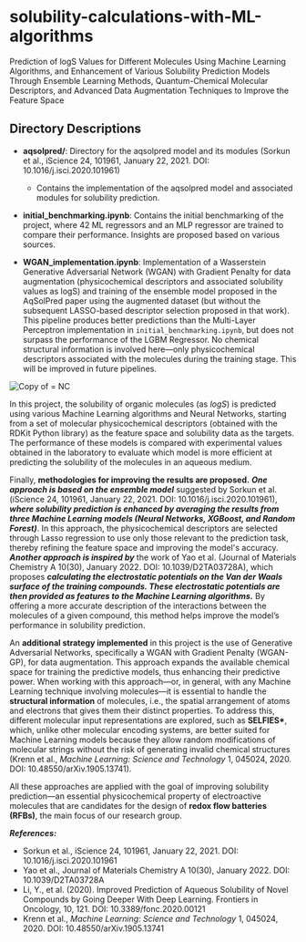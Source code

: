 # solubility-calculations-with-ML-algorithms
Prediction of logS Values for Different Molecules Using Machine Learning Algorithms, and Enhancement of Various Solubility Prediction Models Through Ensemble Learning Methods, Quantum-Chemical Molecular Descriptors, and Advanced Data Augmentation Techniques to Improve the Feature Space

## Directory Descriptions

- **aqsolpred/**: Directory for the aqsolpred model and its modules (Sorkun et al., iScience 24, 101961, January 22, 2021. DOI: 10.1016/j.isci.2020.101961)  
  - Contains the implementation of the aqsolpred model and associated modules for solubility prediction.

- **initial_benchmarking.ipynb**: Contains the initial benchmarking of the project, where 42 ML regressors and an MLP regressor are trained to compare their performance. Insights are proposed based on various sources.

- **WGAN_implementation.ipynb**: Implementation of a Wasserstein Generative Adversarial Network (WGAN) with Gradient Penalty for data augmentation (physicochemical descriptors and associated solubility values as logS) and training of the ensemble model proposed in the AqSolPred paper using the augmented dataset (but without the subsequent LASSO-based descriptor selection proposed in that work). This pipeline produces better predictions than the Multi-Layer Perceptron implementation in `initial_benchmarking.ipynb`, but does not surpass the performance of the LGBM Regressor. No chemical structural information is involved here—only physicochemical descriptors associated with the molecules during the training stage. This will be improved in future pipelines.

![Copy of = NC](https://github.com/user-attachments/assets/4e1977c5-9b8b-41a3-ab6c-1036a47cc86d)

In this project, the solubility of organic molecules (as $logS$) is predicted using various Machine Learning algorithms and Neural Networks, starting from a set of molecular physicochemical descriptors (obtained with the RDKit Python library) as the feature space and solubility data as the targets. The performance of these models is compared with experimental values obtained in the laboratory to evaluate which model is more efficient at predicting the solubility of the molecules in an aqueous medium.

Finally, **methodologies for improving the results are proposed.** ***One approach is based on the ensemble model*** suggested by Sorkun et al. (iScience 24, 101961, January 22, 2021. DOI: 10.1016/j.isci.2020.101961), ***where solubility prediction is enhanced by averaging the results from three Machine Learning models (Neural Networks, XGBoost, and Random Forest)***. In this approach, the physicochemical descriptors are selected through Lasso regression to use only those relevant to the prediction task, thereby refining the feature space and improving the model's accuracy. ***Another approach is inspired by*** the work of Yao et al. (Journal of Materials Chemistry A 10(30), January 2022. DOI: 10.1039/D2TA03728A), which proposes ***calculating the electrostatic potentials on the Van der Waals surface of the training compounds. These electrostatic potentials are then provided as features to the Machine Learning algorithms.*** By offering a more accurate description of the interactions between the molecules of a given compound, this method helps improve the model’s performance in solubility prediction.

An **additional strategy implemented** in this project is the use of Generative Adversarial Networks, specifically a WGAN with Gradient Penalty (WGAN-GP), for data augmentation. This approach expands the available chemical space for training the predictive models, thus enhancing their predictive power. When working with this approach—or, in general, with any Machine Learning technique involving molecules—it is essential to handle the **structural information** of molecules, i.e., the spatial arrangement of atoms and electrons that gives them their distinct properties. To address this, different molecular input representations are explored, such as **SELFIES\***, which, unlike other molecular encoding systems, are better suited for Machine Learning models because they allow random modifications of molecular strings without the risk of generating invalid chemical structures (Krenn et al., *Machine Learning: Science and Technology* 1, 045024, 2020. DOI: 10.48550/arXiv.1905.13741).

All these approaches are applied with the goal of improving solubility prediction—an essential physicochemical property of electroactive molecules that are candidates for the design of **redox flow batteries (RFBs)**, the main focus of our research group.

***References:***

* Sorkun et al., iScience 24, 101961, January 22, 2021. DOI: 10.1016/j.isci.2020.101961  
* Yao et al., Journal of Materials Chemistry A 10(30), January 2022. DOI: 10.1039/D2TA03728A  
* Li, Y., et al. (2020). Improved Prediction of Aqueous Solubility of Novel Compounds by Going Deeper With Deep Learning. Frontiers in Oncology, 10, 121. DOI: 10.3389/fonc.2020.00121  
* Krenn et al., *Machine Learning: Science and Technology* 1, 045024, 2020. DOI: 10.48550/arXiv.1905.13741  

